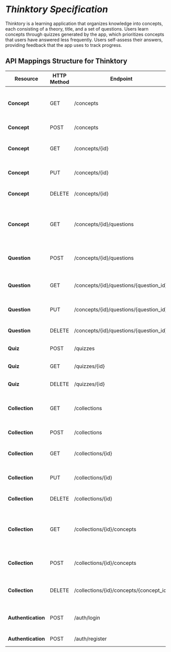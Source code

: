 # *Thinktory Specification*

Thinktory is a learning application that organizes knowledge into concepts, each consisting of a theory, title, and a set of questions. Users learn concepts through quizzes generated by the app, which prioritizes concepts that users have answered less frequently. Users self-assess their answers, providing feedback that the app uses to track progress.

## API Mappings Structure for Thinktory

**Resource** | **HTTP Method** | **Endpoint** | **Description**
---|---|---|---|
**Concept** | GET | /concepts | (Paged) Get all concepts owned by the authenticated user.
**Concept** | POST | /concepts | Create a new concept.
**Concept** | GET | /concepts/{id} | Get a specific concept by ID.
**Concept** | PUT | /concepts/{id} | Update a specific concept.
**Concept** | DELETE | /concepts/{id} | Delete a specific concept.
**Concept** | GET | /concepts/{id}/questions | (Paged) Get all questions associated with a specific concept.
**Question** | POST | /concepts/{id}/questions | Create a new question for a specific concept.
**Question** | GET | /concepts/{id}/questions/{question_id} | Get a specific question by ID.
**Question** | PUT | /concepts/{id}/questions/{question_id} | Update a specific question.
**Question** | DELETE | /concepts/{id}/questions/{question_id} | Delete a specific question.
**Quiz** | POST | /quizzes | Create a new quiz.
**Quiz** | GET | /quizzes/{id} | Get a specific quiz by ID.
**Quiz** | DELETE | /quizzes/{id} | Delete a specific quiz.
**Collection** | GET | /collections | (Paged) Get all collections owned by the authenticated user.
**Collection** | POST | /collections | Create a new collection.
**Collection** | GET | /collections/{id} | Get a specific collection by ID.
**Collection** | PUT | /collections/{id} | Update a specific collection.
**Collection** | DELETE | /collections/{id} | Delete a specific collection.
**Collection** | GET | /collections/{id}/concepts | (Paged) Get all concepts associated with a specific collection.
**Collection** | POST | /collections/{id}/concepts | Add a concept to a specific collection.
**Collection** | DELETE | /collections/{id}/concepts/{concept_id} | Remove a concept from a specific collection.
**Authentication** | POST | /auth/login | Authenticate a user and generate a JWT token.
**Authentication** | POST | /auth/register | Register a new user.
